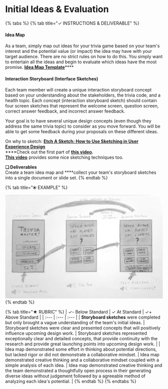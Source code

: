 # Initial Ideas & Evaluation

{% tabs %}
{% tab title="✓  INSTRUCTIONS & DELIVERABLE" %}
#### Idea Map

As a team, simply map out ideas for your trivia game based on your team's interest and the potential value \(or impact\) the idea may have with your target audience. There are no strict rules on how to do this. You simply want to entertain all the ideas and begin to evaluate which ideas have the most promise. [**Idea Map Template**](https://docs.google.com/drawings/d/1GgfjGPcJrnFnKk6FPTni_F32g2MlhxaJXBVnca0Lrq0/edit?usp=sharing)\*\*\*\*

#### Interaction Storyboard \(Interface Sketches\)

Each team member will create a unique interaction storyboard concept based on your understanding about the stakeholders, the trivia code, and a health topic. Each concept \(interaction storyboard sketch\) should contain four screen sketches that represent the welcome screen, question screen, correct answer feedback, and incorrect answer feedback.

Your goal is to have several unique design concepts \(even though they address the same trivia topic\) to consider as you move forward. You will be able to get some feedback during your proposals on these different ideas.

On why to sketch: [**Etch A Sketch: How to Use Sketching in User Experience Design**](https://www.interaction-design.org/literature/article/etch-a-sketch-how-to-use-sketching-in-user-experience-design)  
****Check out the first part of [**this video**](https://www.youtube.com/watch?v=LskLyDOSfAc)**.**  
[**This video**](https://www.youtube.com/watch?v=MwidSAlbEB8) provides some nice sketching techniques too.

**❏ Deliverables**  
Create a team idea map and ****collect your team's storyboard sketches into a single document or slide set.
{% endtab %}

{% tab title="⦿ EXAMPLE" %}


![](../../.gitbook/assets/interface-storyboard-example%20%281%29.jpg)
{% endtab %}

{% tab title="★  RUBRIC" %}
| ✓-  Below Standard | ✓  At Standard | ✓+  Above Standard |
| :--- | :--- | :--- |
| **Storyboard sketches** were completed but only brought a vague understanding of the team's initial ideas. | Storyboard sketches were clear and presented concepts that will positively influence upcoming design work. | Storyboard sketches represented exceptionally clear and detailed concepts, that provide continuity with the research and provide great launching points into upcoming design work. |
| Idea map demonstrated some effort in thinking about potential directions, but lacked rigor or did not demonstrate a collaborative mindset. | Idea map demonstrated creative thinking and a collaborative mindset coupled with a simple analysis of each idea. | Idea map demonstrated creative thinking and the team demonstrated a thoughtfully open process in their generating diverse ideas without judgement followed by a agreeable method of analyzing each idea's potential. |
{% endtab %}
{% endtabs %}

